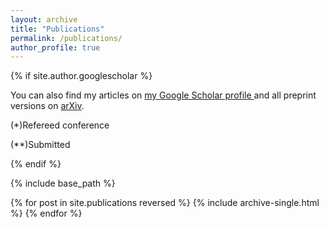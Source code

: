 ```yaml
---
layout: archive
title: "Publications"
permalink: /publications/
author_profile: true
---
```


{% if site.author.googlescholar %}
  <div class="wordwrap">You can also find my articles on <a href="{{site.author.googlescholar}}">my Google Scholar profile </a> and all preprint versions on <a href="https://arxiv.org/search/?query=ralihe&searchtype=all">arXiv</a>.
  <p>(*)Refereed conference</p>
  <p>(**)Submitted</p>   
  </div> 
{% endif %}

{% include base_path %}

{% for post in site.publications reversed %}
  {% include archive-single.html %}
{% endfor %}
